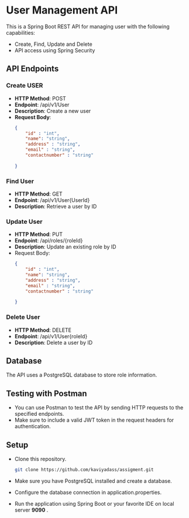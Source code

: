 # User Management API

This is a Spring Boot REST API for managing user  with the following capabilities:

- Create, Find, Update and Delete
- API access  using Spring Security

## API Endpoints

### Create USER
- **HTTP Method**: POST
- **Endpoint**: /api/v1/User
- **Description**: Create a new user
- **Request Body**:
  ```json
  {
      "id" : "int",
      "name": "string",
      "address" : "string",
      "email" : "string",
      "contactnumber" : "string"
        
  }

### Find User
- **HTTP Method**: GET
- **Endpoint**: /api/v1/User{UserId}
- **Description**: Retrieve a user by ID


### Update User
- **HTTP Method**: PUT
- **Endpoint**: /api/roles/{roleId}
- **Description**: Update an existing role by ID
- Request Body:
  ```json
  {
      "id" : "int",
      "name": "string",
      "address" : "string",
      "email" : "string",
      "contactnumber" : "string"
        
  }
### Delete User
- **HTTP Method**: DELETE
- **Endpoint**: /api/v1/User{roleId}
- **Description**: Delete a user by ID

## Database
The API uses a PostgreSQL database to store role information.

## Testing with Postman
- You can use Postman to test the API by sending HTTP requests to the specified endpoints. 
- Make sure to include a valid JWT token in the request headers for authentication.

## Setup
- Clone this repository.

   ```bash
   git clone https://github.com/kaviyadass/assigment.git
- Make sure you have PostgreSQL installed and create a database.
- Configure the database connection in application.properties.
- Run the application using Spring Boot or your favorite IDE on local server **9090** .
